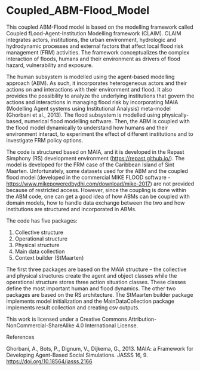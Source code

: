 # Coupled_ABM-Flood_Model
This coupled ABM-Flood model is based on the modelling framework called Coupled fLood-Agent-Institution Modelling framework (CLAIM). CLAIM integrates actors, institutions, the urban environment, hydrologic and hydrodynamic processes and external factors that affect local flood risk management (FRM) activities. The framework conceptualizes the complex interaction of floods, humans and their environment as drivers of flood hazard, vulnerability and exposure.

The human subsystem is modelled using the agent-based modelling approach (ABM). As such, it incorporates heterogeneous actors and their actions on and interactions with their environment and flood. It also provides the possibility to analyze the underlying institutions that govern the actions and interactions in managing flood risk by incorporating MAIA (Modelling Agent systems using Institutional Analysis) meta-model (Ghorbani et al., 2013). The flood subsystem is modelled using physically-based, numerical flood modelling software. Then, the ABM is coupled with the flood model dynamically to understand how humans and their environment interact, to experiment the effect of different institutions and to investigate FRM policy options.

The code is structured based on MAIA, and it is developed in the Repast Simphony (RS) development environment (https://repast.github.io/). The model is developed for the FRM case of the Caribbean Island of Sint Maarten. Unfortunately, some datasets used for the ABM and the coupled flood model (developed in the commercial MIKE FLOOD software - https://www.mikepoweredbydhi.com/download/mike-2017) are not provided because of restricted access. However, since the coupling is done within the ABM code, one can get a good idea of how ABMs can be coupled with domain models, how to handle data exchange between the two and how institutions are structured and incorporated in ABMs.

The code has five packages:
1.	Collective structure
2.	Operational structure
3.	Physical structure
4.	Main data collection
5.	Context builder (StMaarten)

The first three packages are based on the MAIA structure – the collective and physical structures create the agent and object classes while the operational structure stores three action situation classes. These classes define the most important human and flood dynamics. The other two packages are based on the RS architecture. The StMaarten builder package implements model initialization and the MainDataCollection package implements result collection and creating csv outputs.

This work is licensed under a Creative Commons Attribution-NonCommercial-ShareAlike 4.0 International License.

References

Ghorbani, A., Bots, P., Dignum, V., Dijkema, G., 2013. MAIA: a Framework for Developing Agent-Based Social Simulations. JASSS 16, 9. https://doi.org/10.18564/jasss.2166
